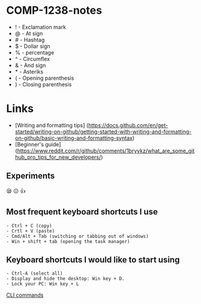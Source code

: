 # COMP-1238-notes
- ! - Exclamation mark
- @ - At sign
- \# - Hashtag
- $ - Dollar sign
- % - percentage
- ^ - Circumflex 
- & - And sign
- \* - Asteriks
- ( - Opening parenthesis
- ) - Closing parenthesis
# Links
- [Writing and formatting tips] (https://docs.github.com/en/get-started/writing-on-github/getting-started-with-writing-and-formatting-on-github/basic-writing-and-formatting-syntax)
- [Beginner's guide] (https://www.reddit.com/r/github/comments/1bryvkz/what_are_some_github_pro_tips_for_new_developers/)
## Experiments
:sleepy: :neutral_face: :+1: 

## Most frequent keyboard shortcuts I use
    - Ctrl + C (copy)
    - Crtl + V (paste)
    - Cmd/Alt + Tab (switching or tabbing out of windows)
    - Win + shift + tab (opening the task manager)

## Keyboard shortcuts I would like to start using
    - Ctrl-A (select all)
    - Display and hide the desktop: Win key + D.
    - Lock your PC: Win key + L

[CLI commands](main/cli.md)
